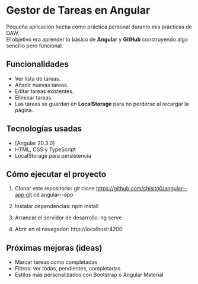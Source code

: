 # Gestor de Tareas en Angular

Pequeña aplicación hecha como práctica personal durante mis prácticas de DAW.  
El objetivo era aprender lo básico de **Angular** y **GitHub** construyendo algo sencillo pero funcional.

##  Funcionalidades
- Ver lista de tareas.
- Añadir nuevas tareas.
- Editar tareas existentes.
- Eliminar tareas.
- Las tareas se guardan en **LocalStorage** para no perderse al recargar la página.

##  Tecnologías usadas
- [Angular 20.3.0]  
- HTML, CSS y TypeScript  
- LocalStorage para persistencia  

##  Cómo ejecutar el proyecto
1. Clonar este repositorio:
   git clone https://github.com/chisito0/angular--app.git
   cd angular--app

2. Instalar dependencias:
   npm install

3. Arrancar el servidor de desarrollo:
   ng serve

4. Abrir en el navegador:
   http://localhost:4200
   
##  Próximas mejoras (ideas)
- Marcar tareas como completadas
- Filtros: ver todas, pendientes, completadas
- Estilos más personalizados con Bootstrap o Angular Material
